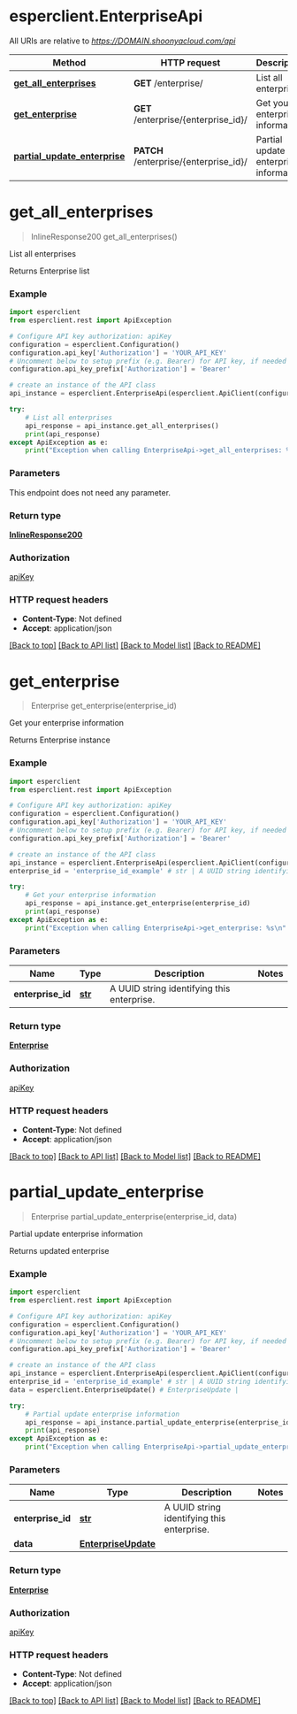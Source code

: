 # esperclient.EnterpriseApi

All URIs are relative to *https://DOMAIN.shoonyacloud.com/api*

Method | HTTP request | Description
------------- | ------------- | -------------
[**get_all_enterprises**](EnterpriseApi.md#get_all_enterprises) | **GET** /enterprise/ | List all enterprises
[**get_enterprise**](EnterpriseApi.md#get_enterprise) | **GET** /enterprise/{enterprise_id}/ | Get your enterprise information
[**partial_update_enterprise**](EnterpriseApi.md#partial_update_enterprise) | **PATCH** /enterprise/{enterprise_id}/ | Partial update enterprise information


# **get_all_enterprises**
> InlineResponse200 get_all_enterprises()

List all enterprises

Returns Enterprise list

### Example
```python
import esperclient
from esperclient.rest import ApiException

# Configure API key authorization: apiKey
configuration = esperclient.Configuration()
configuration.api_key['Authorization'] = 'YOUR_API_KEY'
# Uncomment below to setup prefix (e.g. Bearer) for API key, if needed
configuration.api_key_prefix['Authorization'] = 'Bearer'

# create an instance of the API class
api_instance = esperclient.EnterpriseApi(esperclient.ApiClient(configuration))

try:
    # List all enterprises
    api_response = api_instance.get_all_enterprises()
    print(api_response)
except ApiException as e:
    print("Exception when calling EnterpriseApi->get_all_enterprises: %s\n" % e)
```

### Parameters
This endpoint does not need any parameter.

### Return type

[**InlineResponse200**](InlineResponse200.md)

### Authorization

[apiKey](../README.md#apiKey)

### HTTP request headers

 - **Content-Type**: Not defined
 - **Accept**: application/json

[[Back to top]](#) [[Back to API list]](../README.md#documentation-for-api-endpoints) [[Back to Model list]](../README.md#documentation-for-models) [[Back to README]](../README.md)

# **get_enterprise**
> Enterprise get_enterprise(enterprise_id)

Get your enterprise information

Returns Enterprise instance

### Example
```python
import esperclient
from esperclient.rest import ApiException

# Configure API key authorization: apiKey
configuration = esperclient.Configuration()
configuration.api_key['Authorization'] = 'YOUR_API_KEY'
# Uncomment below to setup prefix (e.g. Bearer) for API key, if needed
configuration.api_key_prefix['Authorization'] = 'Bearer'

# create an instance of the API class
api_instance = esperclient.EnterpriseApi(esperclient.ApiClient(configuration))
enterprise_id = 'enterprise_id_example' # str | A UUID string identifying this enterprise.

try:
    # Get your enterprise information
    api_response = api_instance.get_enterprise(enterprise_id)
    print(api_response)
except ApiException as e:
    print("Exception when calling EnterpriseApi->get_enterprise: %s\n" % e)
```

### Parameters

Name | Type | Description  | Notes
------------- | ------------- | ------------- | -------------
 **enterprise_id** | [**str**](.md)| A UUID string identifying this enterprise. | 

### Return type

[**Enterprise**](Enterprise.md)

### Authorization

[apiKey](../README.md#apiKey)

### HTTP request headers

 - **Content-Type**: Not defined
 - **Accept**: application/json

[[Back to top]](#) [[Back to API list]](../README.md#documentation-for-api-endpoints) [[Back to Model list]](../README.md#documentation-for-models) [[Back to README]](../README.md)

# **partial_update_enterprise**
> Enterprise partial_update_enterprise(enterprise_id, data)

Partial update enterprise information

Returns updated enterprise

### Example
```python
import esperclient
from esperclient.rest import ApiException

# Configure API key authorization: apiKey
configuration = esperclient.Configuration()
configuration.api_key['Authorization'] = 'YOUR_API_KEY'
# Uncomment below to setup prefix (e.g. Bearer) for API key, if needed
configuration.api_key_prefix['Authorization'] = 'Bearer'

# create an instance of the API class
api_instance = esperclient.EnterpriseApi(esperclient.ApiClient(configuration))
enterprise_id = 'enterprise_id_example' # str | A UUID string identifying this enterprise.
data = esperclient.EnterpriseUpdate() # EnterpriseUpdate | 

try:
    # Partial update enterprise information
    api_response = api_instance.partial_update_enterprise(enterprise_id, data)
    print(api_response)
except ApiException as e:
    print("Exception when calling EnterpriseApi->partial_update_enterprise: %s\n" % e)
```

### Parameters

Name | Type | Description  | Notes
------------- | ------------- | ------------- | -------------
 **enterprise_id** | [**str**](.md)| A UUID string identifying this enterprise. | 
 **data** | [**EnterpriseUpdate**](EnterpriseUpdate.md)|  | 

### Return type

[**Enterprise**](Enterprise.md)

### Authorization

[apiKey](../README.md#apiKey)

### HTTP request headers

 - **Content-Type**: Not defined
 - **Accept**: application/json

[[Back to top]](#) [[Back to API list]](../README.md#documentation-for-api-endpoints) [[Back to Model list]](../README.md#documentation-for-models) [[Back to README]](../README.md)

